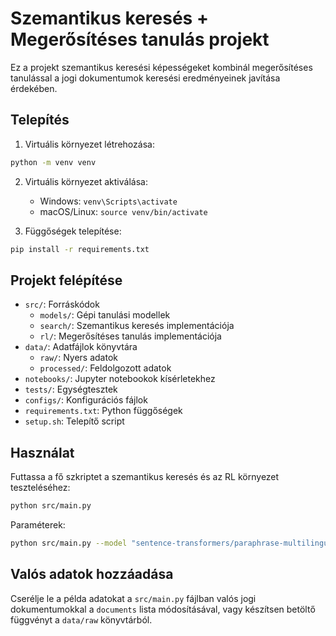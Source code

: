 # Szemantikus keresés + Megerősítéses tanulás projekt

Ez a projekt szemantikus keresési képességeket kombinál megerősítéses tanulással a jogi dokumentumok keresési eredményeinek javítása érdekében.

## Telepítés

1. Virtuális környezet létrehozása:
```bash
python -m venv venv
```

2. Virtuális környezet aktiválása:
   - Windows: `venv\Scripts\activate`
   - macOS/Linux: `source venv/bin/activate`

3. Függőségek telepítése:
```bash
pip install -r requirements.txt
```

## Projekt felépítése

- `src/`: Forráskódok
  - `models/`: Gépi tanulási modellek
  - `search/`: Szemantikus keresés implementációja
  - `rl/`: Megerősítéses tanulás implementációja
- `data/`: Adatfájlok könyvtára
  - `raw/`: Nyers adatok
  - `processed/`: Feldolgozott adatok
- `notebooks/`: Jupyter notebookok kísérletekhez
- `tests/`: Egységtesztek
- `configs/`: Konfigurációs fájlok
- `requirements.txt`: Python függőségek
- `setup.sh`: Telepítő script

## Használat

Futtassa a fő szkriptet a szemantikus keresés és az RL környezet teszteléséhez:

```bash
python src/main.py
```

Paraméterek:
```bash
python src/main.py --model "sentence-transformers/paraphrase-multilingual-MiniLM-L12-v2" --top_k 5 --query "Jogellenes felmondás munkahelyen"
```

## Valós adatok hozzáadása

Cserélje le a példa adatokat a `src/main.py` fájlban valós jogi dokumentumokkal a `documents` lista módosításával, vagy készítsen betöltő függvényt a `data/raw` könyvtárból.